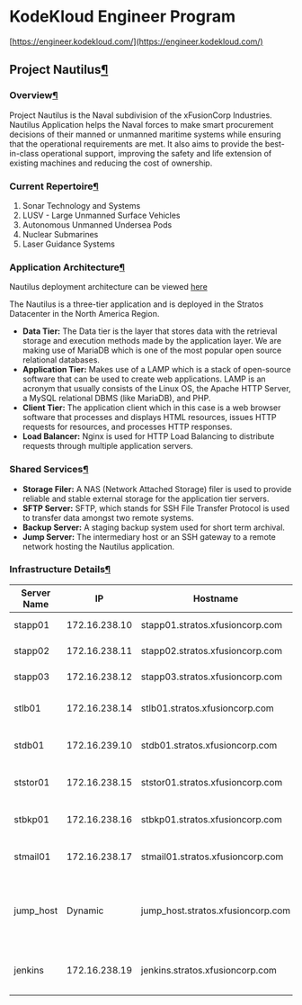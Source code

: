 # KodeKloud Engineer Program

[https://engineer.kodekloud.com/](https://engineer.kodekloud.com/)

## Project Nautilus[¶](https://kodekloudhub.github.io/kodekloud-engineer/docs/projects/nautilus#project-nautilus) <a href="#project-nautilus" id="project-nautilus"></a>

### Overview[¶](https://kodekloudhub.github.io/kodekloud-engineer/docs/projects/nautilus#overview) <a href="#overview" id="overview"></a>

Project Nautilus is the Naval subdivision of the xFusionCorp Industries. Nautilus Application helps the Naval forces to make smart procurement decisions of their manned or unmanned maritime systems while ensuring that the operational requirements are met. It also aims to provide the best-in-class operational support, improving the safety and life extension of existing machines and reducing the cost of ownership.

### Current Repertoire[¶](https://kodekloudhub.github.io/kodekloud-engineer/docs/projects/nautilus#current-repertoire) <a href="#current-repertoire" id="current-repertoire"></a>

1. Sonar Technology and Systems
2. LUSV - Large Unmanned Surface Vehicles
3. Autonomous Unmanned Undersea Pods
4. Nuclear Submarines
5. Laser Guidance Systems

### Application Architecture[¶](https://kodekloudhub.github.io/kodekloud-engineer/docs/projects/nautilus#application-architecture) <a href="#application-architecture" id="application-architecture"></a>

Nautilus deployment architecture can be viewed [here](https://www.lucidchart.com/documents/edit/58e22de2-c446-4b49-ae0f-db79a3318e97/0_0?shared=true)

The Nautilus is a three-tier application and is deployed in the Stratos Datacenter in the North America Region.

* **Data Tier:** The Data tier is the layer that stores data with the retrieval storage and execution methods made by the application layer. We are making use of MariaDB which is one of the most popular open source relational databases.
* **Application Tier:** Makes use of a LAMP which is a stack of open-source software that can be used to create web applications. LAMP is an acronym that usually consists of the Linux OS, the Apache HTTP Server, a MySQL relational DBMS (like MariaDB), and PHP.
* **Client Tier:** The application client which in this case is a web browser software that processes and displays HTML resources, issues HTTP requests for resources, and processes HTTP responses.
* **Load Balancer:** Nginx is used for HTTP Load Balancing to distribute requests through multiple application servers.

### Shared Services[¶](https://kodekloudhub.github.io/kodekloud-engineer/docs/projects/nautilus#shared-services) <a href="#shared-services" id="shared-services"></a>

* **Storage Filer:** A NAS (Network Attached Storage) filer is used to provide reliable and stable external storage for the application tier servers.
* **SFTP Server:** SFTP, which stands for SSH File Transfer Protocol is used to transfer data amongst two remote systems.
* **Backup Server:** A staging backup system used for short term archival.
* **Jump Server:** The intermediary host or an SSH gateway to a remote network hosting the Nautilus application.

### Infrastructure Details[¶](https://kodekloudhub.github.io/kodekloud-engineer/docs/projects/nautilus#infrastructure-details) <a href="#infrastructure-details" id="infrastructure-details"></a>

| **Server Name** | **IP**        | **Hostname**                       | **User** | **Password** | **Purpose**                    |
| --------------- | ------------- | ---------------------------------- | -------- | ------------ | ------------------------------ |
| stapp01         | 172.16.238.10 | stapp01.stratos.xfusioncorp.com    | tony     | Ir0nM@n      | Nautilus App 1                 |
| stapp02         | 172.16.238.11 | stapp02.stratos.xfusioncorp.com    | steve    | Am3ric@      | Nautilus App 2                 |
| stapp03         | 172.16.238.12 | stapp03.stratos.xfusioncorp.com    | banner   | BigGr33n     | Nautilus App 3                 |
| stlb01          | 172.16.238.14 | stlb01.stratos.xfusioncorp.com     | loki     | Mischi3f     | Nautilus HTTP LBR              |
| stdb01          | 172.16.239.10 | stdb01.stratos.xfusioncorp.com     | peter    | Sp!dy        | Nautilus DB Server             |
| ststor01        | 172.16.238.15 | ststor01.stratos.xfusioncorp.com   | natasha  | Bl@kW        | Nautilus Storage Server        |
| stbkp01         | 172.16.238.16 | stbkp01.stratos.xfusioncorp.com    | clint    | H@wk3y3      | Nautilus Backup Server         |
| stmail01        | 172.16.238.17 | stmail01.stratos.xfusioncorp.com   | groot    | Gr00T123     | Nautilus Mail Server           |
| jump\_host      | Dynamic       | jump\_host.stratos.xfusioncorp.com | thor     | mjolnir123   | Jump Server to Access Stork DC |
| jenkins         | 172.16.238.19 | jenkins.stratos.xfusioncorp.com    | jenkins  | j@rv!s       | Jenkins Server for CI/CD       |
